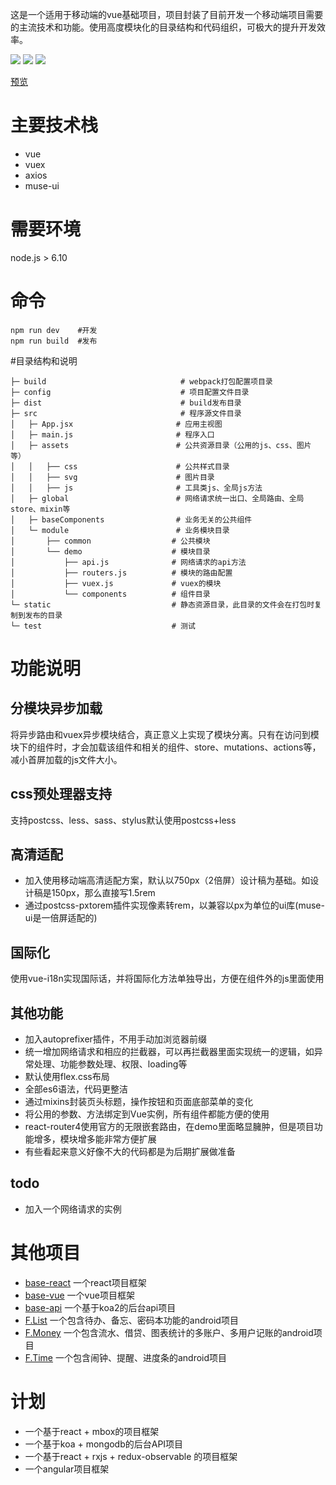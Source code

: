 这是一个适用于移动端的vue基础项目，项目封装了目前开发一个移动端项目需要的主流技术和功能。使用高度模块化的目录结构和代码组织，可极大的提升开发效率。

![](https://img.shields.io/badge/vue-2.4.2-3ca776.svg)
![](https://img.shields.io/badge/vuex-2.3.1-35495e.svg)
![](https://img.shields.io/badge/vueRouter-2.7.0-9c76cb.svg)

[预览](http://ccqiuqiu.win/demo/base-vue)

# 主要技术栈
- vue
- vuex
- axios
- muse-ui

# 需要环境
node.js > 6.10

# 命令
```
npm run dev    #开发
npm run build  #发布
```

#目录结构和说明

```
├─ build                              # webpack打包配置项目录
├─ config                             # 项目配置文件目录
├─ dist                               # build发布目录
├─ src                                # 程序源文件目录
│   ├─ App.jsx                       # 应用主视图
│   ├─ main.js                       # 程序入口
│   ├─ assets                        # 公共资源目录（公用的js、css、图片等）
│   │   ├── css                      # 公共样式目录
│   │   ├── svg                      # 图片目录
│   │   ├── js                       # 工具类js、全局js方法
│   ├─ global                        # 网络请求统一出口、全局路由、全局store、mixin等
│   ├─ baseComponents                # 业务无关的公共组件
│   └─ module                        # 业务模块目录
│       ├── common                  # 公共模块
│       └── demo                    # 模块目录
│           ├── api.js              # 网络请求的api方法
│           ├── routers.js          # 模块的路由配置
│           ├── vuex.js             # vuex的模块
│           └── components          # 组件目录
└─ static                           # 静态资源目录，此目录的文件会在打包时复制到发布的目录
└─ test                             # 测试
```

# 功能说明

## 分模块异步加载
将异步路由和vuex异步模块结合，真正意义上实现了模块分离。只有在访问到模块下的组件时，才会加载该组件和相关的组件、store、mutations、actions等，减小首屏加载的js文件大小。

## css预处理器支持
支持postcss、less、sass、stylus默认使用postcss+less

## 高清适配
- 加入使用移动端高清适配方案，默认以750px（2倍屏）设计稿为基础。如设计稿是150px，那么直接写1.5rem
- 通过postcss-pxtorem插件实现像素转rem，以兼容以px为单位的ui库(muse-ui是一倍屏适配的)

## 国际化
使用vue-i18n实现国际话，并将国际化方法单独导出，方便在组件外的js里面使用

## 其他功能
- 加入autoprefixer插件，不用手动加浏览器前缀
- 统一增加网络请求和相应的拦截器，可以再拦截器里面实现统一的逻辑，如异常处理、功能参数处理、权限、loading等
- 默认使用flex.css布局
- 全部es6语法，代码更整洁
- 通过mixins封装页头标题，操作按钮和页面底部菜单的变化
- 将公用的参数、方法绑定到Vue实例，所有组件都能方便的使用
- react-router4使用官方的无限嵌套路由，在demo里面略显臃肿，但是项目功能增多，模块增多能非常方便扩展
- 有些看起来意义好像不大的代码都是为后期扩展做准备

## todo
- 加入一个网络请求的实例

# 其他项目
- [base-react](https://github.com/ccqiuqiu/base-react) 一个react项目框架 
- [base-vue](https://github.com/ccqiuqiu/base-vue) 一个vue项目框架 
- [base-api](https://github.com/ccqiuqiu/base-api) 一个基于koa2的后台api项目
- [F.List](https://github.com/ccqiuqiu/F.List) 一个包含待办、备忘、密码本功能的android项目
- [F.Money](https://github.com/ccqiuqiu/F.Money) 一个包含流水、借贷、图表统计的多账户、多用户记账的android项目
- [F.Time](https://github.com/ccqiuqiu/F.Time) 一个包含闹钟、提醒、进度条的android项目

# 计划
- 一个基于react + mbox的项目框架
- 一个基于koa + mongodb的后台API项目
- 一个基于react + rxjs + redux-observable 的项目框架
- 一个angular项目框架

